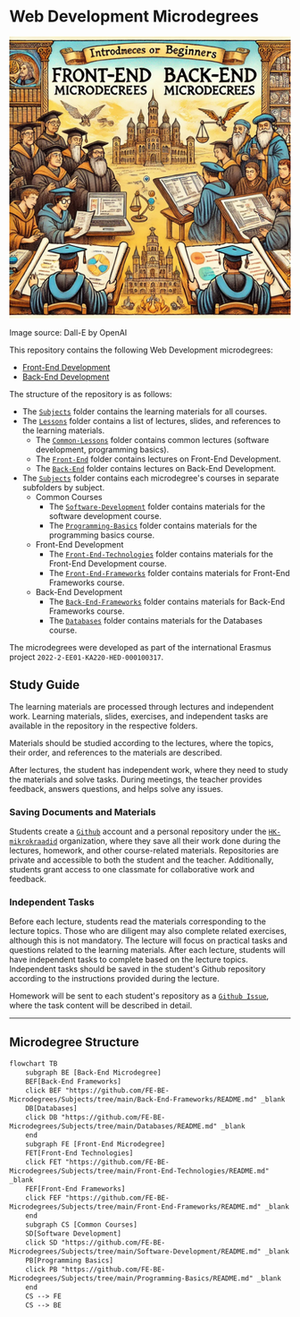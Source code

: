 # Web Development Microdegrees

![alt text](Microdegrees.webp)

Image source: Dall-E by OpenAI

This repository contains the following Web Development microdegrees:

- [Front-End Development](./FE)
- [Back-End Development](./BE)

The structure of the repository is as follows:

- The [`Subjects`](./) folder contains the learning materials for all courses.
- The [`Lessons`](./Lessons/) folder contains a list of lectures, slides, and references to the learning materials.
  - The [`Common-Lessons`](./Lessons/Common-Lessons/) folder contains common lectures (software development, programming basics).
  - The [`Front-End`](./Lessons/Front-End/) folder contains lectures on Front-End Development.
  - The [`Back-End`](./Lessons/Back-End/) folder contains lectures on Back-End Development.
- The [`Subjects`](./) folder contains each microdegree's courses in separate subfolders by subject.
  - Common Courses
    - The [`Software-Development`](./Software-Development/) folder contains materials for the software development course.
    - The [`Programming-Basics`](./Programming-Basics/) folder contains materials for the programming basics course.
  - Front-End Development
    - The [`Front-End-Technologies`](./Front-End-Technologies/) folder contains materials for the Front-End Development course.
    - The [`Front-End-Frameworks`](./Front-End-Frameworks/) folder contains materials for Front-End Frameworks course.
  - Back-End Development
    - The [`Back-End-Frameworks`](./Back-End-Frameworks/) folder contains materials for Back-End Frameworks course.
    - The [`Databases`](./Databases/) folder contains materials for the Databases course.

The microdegrees were developed as part of the international Erasmus project `2022-2-EE01-KA220-HED-000100317`.

## Study Guide

The learning materials are processed through lectures and independent work. Learning materials, slides, exercises, and independent tasks are available in the repository in the respective folders.

Materials should be studied according to the lectures, where the topics, their order, and references to the materials are described.

After lectures, the student has independent work, where they need to study the materials and solve tasks. During meetings, the teacher provides feedback, answers questions, and helps solve any issues.

### Saving Documents and Materials

Students create a [`Github`](Software-Development/Topics/Github/README.md) account and a personal repository under the [`HK-mikrokraadid`](https://github.com/FE-BE-Microdegrees/) organization, where they save all their work done during the lectures, homework, and other course-related materials. Repositories are private and accessible to both the student and the teacher. Additionally, students grant access to one classmate for collaborative work and feedback.

### Independent Tasks

Before each lecture, students read the materials corresponding to the lecture topics. Those who are diligent may also complete related exercises, although this is not mandatory. The lecture will focus on practical tasks and questions related to the learning materials. After each lecture, students will have independent tasks to complete based on the lecture topics. Independent tasks should be saved in the student's Github repository according to the instructions provided during the lecture.

Homework will be sent to each student's repository as a [`Github Issue`](Software-Development/Topics/Github-Issue/README.md), where the task content will be described in detail.

---

## Microdegree Structure

```mermaid
flowchart TB
    subgraph BE [Back-End Microdegree]
    BEF[Back-End Frameworks]
    click BEF "https://github.com/FE-BE-Microdegrees/Subjects/tree/main/Back-End-Frameworks/README.md" _blank
    DB[Databases]
    click DB "https://github.com/FE-BE-Microdegrees/Subjects/tree/main/Databases/README.md" _blank
    end
    subgraph FE [Front-End Microdegree]
    FET[Front-End Technologies]
    click FET "https://github.com/FE-BE-Microdegrees/Subjects/tree/main/Front-End-Technologies/README.md" _blank
    FEF[Front-End Frameworks]
    click FEF "https://github.com/FE-BE-Microdegrees/Subjects/tree/main/Front-End-Frameworks/README.md" _blank
    end
    subgraph CS [Common Courses]
    SD[Software Development]
    click SD "https://github.com/FE-BE-Microdegrees/Subjects/tree/main/Software-Development/README.md" _blank
    PB[Programming Basics]
    click PB "https://github.com/FE-BE-Microdegrees/Subjects/tree/main/Programming-Basics/README.md" _blank
    end
    CS --> FE
    CS --> BE

```
